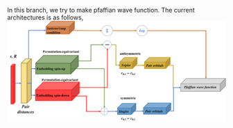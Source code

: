 In this branch, we try to make pfaffian wave function.
The current architectures is as follows,
![img.png](img.png)

